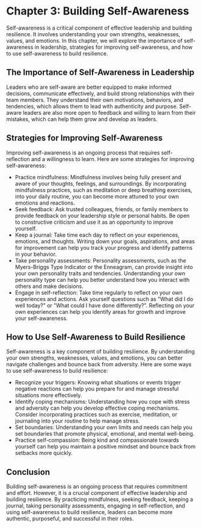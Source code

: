 Chapter 3: Building Self-Awareness
==================================

Self-awareness is a critical component of effective leadership and building resilience. It involves understanding your own strengths, weaknesses, values, and emotions. In this chapter, we will explore the importance of self-awareness in leadership, strategies for improving self-awareness, and how to use self-awareness to build resilience.

The Importance of Self-Awareness in Leadership
----------------------------------------------

Leaders who are self-aware are better equipped to make informed decisions, communicate effectively, and build strong relationships with their team members. They understand their own motivations, behaviors, and tendencies, which allows them to lead with authenticity and purpose. Self-aware leaders are also more open to feedback and willing to learn from their mistakes, which can help them grow and develop as leaders.

Strategies for Improving Self-Awareness
---------------------------------------

Improving self-awareness is an ongoing process that requires self-reflection and a willingness to learn. Here are some strategies for improving self-awareness:

* Practice mindfulness: Mindfulness involves being fully present and aware of your thoughts, feelings, and surroundings. By incorporating mindfulness practices, such as meditation or deep breathing exercises, into your daily routine, you can become more attuned to your own emotions and reactions.
* Seek feedback: Ask trusted colleagues, friends, or family members to provide feedback on your leadership style or personal habits. Be open to constructive criticism and use it as an opportunity to improve yourself.
* Keep a journal: Take time each day to reflect on your experiences, emotions, and thoughts. Writing down your goals, aspirations, and areas for improvement can help you track your progress and identify patterns in your behavior.
* Take personality assessments: Personality assessments, such as the Myers-Briggs Type Indicator or the Enneagram, can provide insight into your own personality traits and tendencies. Understanding your own personality type can help you better understand how you interact with others and make decisions.
* Engage in self-reflection: Take time regularly to reflect on your own experiences and actions. Ask yourself questions such as "What did I do well today?" or "What could I have done differently?". Reflecting on your own experiences can help you identify areas for growth and improve your self-awareness.

How to Use Self-Awareness to Build Resilience
---------------------------------------------

Self-awareness is a key component of building resilience. By understanding your own strengths, weaknesses, values, and emotions, you can better navigate challenges and bounce back from adversity. Here are some ways to use self-awareness to build resilience:

* Recognize your triggers: Knowing what situations or events trigger negative reactions can help you prepare for and manage stressful situations more effectively.
* Identify coping mechanisms: Understanding how you cope with stress and adversity can help you develop effective coping mechanisms. Consider incorporating practices such as exercise, meditation, or journaling into your routine to help manage stress.
* Set boundaries: Understanding your own limits and needs can help you set boundaries that promote physical, emotional, and mental well-being.
* Practice self-compassion: Being kind and compassionate towards yourself can help you maintain a positive mindset and bounce back from setbacks more quickly.

Conclusion
----------

Building self-awareness is an ongoing process that requires commitment and effort. However, it is a crucial component of effective leadership and building resilience. By practicing mindfulness, seeking feedback, keeping a journal, taking personality assessments, engaging in self-reflection, and using self-awareness to build resilience, leaders can become more authentic, purposeful, and successful in their roles.
